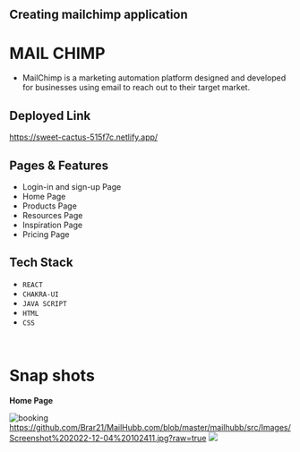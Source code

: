 ## Creating mailchimp application

# MAIL CHIMP
- MailChimp is a marketing automation platform designed and developed for businesses using email to reach out to their target market.


## Deployed Link
https://sweet-cactus-515f7c.netlify.app/


## Pages & Features
- Login-in  and sign-up Page
- Home Page
- Products Page
- Resources Page
- Inspiration Page
- Pricing Page

## Tech Stack
- `REACT`
- `CHAKRA-UI`
-  `JAVA SCRIPT`
-  `HTML`
-  `CSS`
<br>

# Snap shots
<b> Home Page </b>

![booking](https://niranjan-kumar.netlify.app/static/media/mailchimp.a883ff15.png)
https://github.com/Brar21/MailHubb.com/blob/master/mailhubb/src/Images/Screenshot%202022-12-04%20102411.jpg?raw=true
<img src="https://github.com/Brar21/MailHubb.com/blob/master/mailhubb/src/Images/Screenshot%202022-12-04%20102411.jpg?raw=true" />
